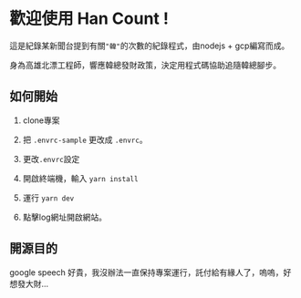 # 歡迎使用 Han Count !

這是紀錄某新聞台提到有關`"韓"`的次數的紀錄程式，由nodejs + gcp編寫而成。

身為高雄北漂工程師，響應韓總發財政策，決定用程式碼協助追隨韓總腳步。

## 如何開始

1. clone專案

2. 把 `.envrc-sample` 更改成 `.envrc`。

3. 更改`.envrc`設定

4. 開啟終端機，輸入 `yarn install`

5. 運行 `yarn dev`

6. 點擊log網址開啟網站。

## 開源目的

google speech 好貴，我沒辦法一直保持專案運行，託付給有緣人了，嗚嗚，好想發大財...

